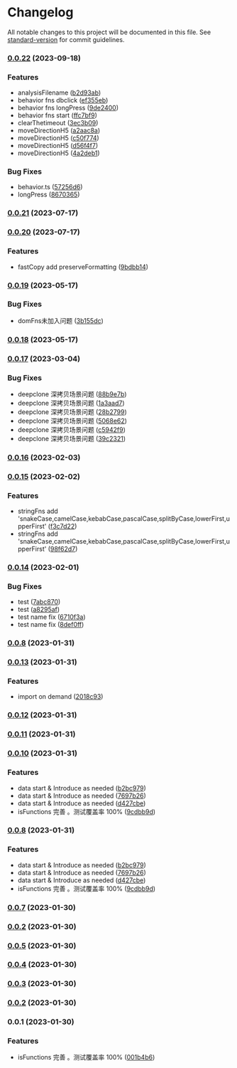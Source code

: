 # Changelog

All notable changes to this project will be documented in this file. See [standard-version](https://github.com/conventional-changelog/standard-version) for commit guidelines.

### [0.0.22](https://github.com/laoer536/js-utils/compare/v0.0.21...v0.0.22) (2023-09-18)


### Features

* analysisFilename ([b2d93ab](https://github.com/laoer536/js-utils/commit/b2d93abd4ef4834c0eb9352b52a29efa124c39b4))
* behavior fns dbclick ([ef355eb](https://github.com/laoer536/js-utils/commit/ef355ebcfb1c2b1d716ed29ab5548c4e00f70ae8))
* behavior fns longPress ([9de2400](https://github.com/laoer536/js-utils/commit/9de24008639366fb92c543e645a83b4818d84e1a))
* behavior fns start ([ffc7bf9](https://github.com/laoer536/js-utils/commit/ffc7bf9f67827e14bea10ce27470d6f716c7c900))
* clearThetimeout ([3ec3b09](https://github.com/laoer536/js-utils/commit/3ec3b09b29e54ecc8576a4a66dcc50f9bf951f1c))
* moveDirectionH5 ([a2aac8a](https://github.com/laoer536/js-utils/commit/a2aac8afacb008680668e00704a57727e5b920d3))
* moveDirectionH5 ([c50f774](https://github.com/laoer536/js-utils/commit/c50f7748fb33099e87020595addeb4eaa754bda0))
* moveDirectionH5 ([d56f4f7](https://github.com/laoer536/js-utils/commit/d56f4f79be1e191e658534da3f0e82020fa95916))
* moveDirectionH5 ([4a2deb1](https://github.com/laoer536/js-utils/commit/4a2deb1ddb6fdea101d125864f709e8081075ef7))


### Bug Fixes

* behavior.ts ([57256d6](https://github.com/laoer536/js-utils/commit/57256d6863b06be4735fe7da6c335bc09ee54dd6))
* longPress ([8670365](https://github.com/laoer536/js-utils/commit/8670365a52c13f95db536f83794802a057640649))

### [0.0.21](https://github.com/laoer536/js-utils/compare/v0.0.20...v0.0.21) (2023-07-17)

### [0.0.20](https://github.com/laoer536/js-utils/compare/v0.0.19...v0.0.20) (2023-07-17)


### Features

* fastCopy add preserveFormatting ([9bdbb14](https://github.com/laoer536/js-utils/commit/9bdbb1452d1b282a059b091a1316d9a4e0d4f5c1))

### [0.0.19](https://github.com/laoer536/js-utils/compare/v0.0.18...v0.0.19) (2023-05-17)


### Bug Fixes

* domFns未加入问题 ([3b155dc](https://github.com/laoer536/js-utils/commit/3b155dc47e0e3766f03e860b0af10f3bfac37494))

### [0.0.18](https://github.com/laoer536/js-utils/compare/v0.0.17...v0.0.18) (2023-05-17)

### [0.0.17](https://github.com/laoer536/js-utils/compare/v0.0.16...v0.0.17) (2023-03-04)


### Bug Fixes

* deepclone 深拷贝场景问题 ([88b9e7b](https://github.com/laoer536/js-utils/commit/88b9e7bd078b0fd752eb8fdef16469f39acb3b80))
* deepclone 深拷贝场景问题 ([1a3aad7](https://github.com/laoer536/js-utils/commit/1a3aad79c7eaca5212f1db8a259397a30d97b087))
* deepclone 深拷贝场景问题 ([28b2799](https://github.com/laoer536/js-utils/commit/28b27992359cbb5e92905bf0a1a6715d7655da6a))
* deepclone 深拷贝场景问题 ([5068e62](https://github.com/laoer536/js-utils/commit/5068e6218bb940ad9e0f5f45d00887c7728d0a81))
* deepclone 深拷贝场景问题 ([c5942f9](https://github.com/laoer536/js-utils/commit/c5942f9269eb0d8e1b66d33a132956c41092cc7a))
* deepclone 深拷贝场景问题 ([39c2321](https://github.com/laoer536/js-utils/commit/39c2321c4b0c367e0c6105b16514fa519b84a623))

### [0.0.16](https://github.com/laoer536/js-utils/compare/v0.0.15...v0.0.16) (2023-02-03)

### [0.0.15](https://github.com/laoer536/js-utils/compare/v0.0.14...v0.0.15) (2023-02-02)


### Features

* stringFns add 'snakeCase,camelCase,kebabCase,pascalCase,splitByCase,lowerFirst,upperFirst' ([f3c7d22](https://github.com/laoer536/js-utils/commit/f3c7d22db4b962ba3b8e37251a6633c795ef910c))
* stringFns add 'snakeCase,camelCase,kebabCase,pascalCase,splitByCase,lowerFirst,upperFirst' ([98f62d7](https://github.com/laoer536/js-utils/commit/98f62d7d58090437d4ad8e4f80b69e25dc729c6d))

### [0.0.14](https://github.com/laoer536/js-utils/compare/v0.0.13...v0.0.14) (2023-02-01)


### Bug Fixes

* test ([7abc870](https://github.com/laoer536/js-utils/commit/7abc8702d9b01f2fcaeb308a939f686dc1502e52))
* test ([a8295af](https://github.com/laoer536/js-utils/commit/a8295af3f14626ea8c11a44175aaaaea67cab7c4))
* test name fix ([6710f3a](https://github.com/laoer536/js-utils/commit/6710f3a5ff7742b7edce8c1a1cbcbf375934226f))
* test name fix ([8def0ff](https://github.com/laoer536/js-utils/commit/8def0ff53609807900845e180084cfdb9415918e))

### [0.0.8](https://github.com/laoer536/js-utils/compare/v0.0.7...v0.0.8) (2023-01-31)

### [0.0.13](https://github.com/laoer536/js-utils/compare/v0.0.12...v0.0.13) (2023-01-31)


### Features

* import on demand ([2018c93](https://github.com/laoer536/js-utils/commit/2018c93a65cb9578733135075169d6c105b08e56))

### [0.0.12](https://github.com/laoer536/js-utils/compare/v0.0.11...v0.0.12) (2023-01-31)

### [0.0.11](https://github.com/laoer536/js-utils/compare/v0.0.10...v0.0.11) (2023-01-31)

### [0.0.10](https://github.com/laoer536/js-utils/compare/v0.0.7...v0.0.10) (2023-01-31)


### Features

* data start & Introduce as needed ([b2bc979](https://github.com/laoer536/js-utils/commit/b2bc97909ab2b463d405bb98b072e2e0ba3ec003))
* data start & Introduce as needed ([7697b26](https://github.com/laoer536/js-utils/commit/7697b26db3fa256a3fe66d28f8baa82e58034820))
* data start & Introduce as needed ([d427cbe](https://github.com/laoer536/js-utils/commit/d427cbeb9feafff293f1737f1cd59a09ad7c3b66))
* isFunctions 完善 。测试覆盖率 100% ([9cdbb9d](https://github.com/laoer536/js-utils/commit/9cdbb9d89c749804b1e17cd934551dcd2c609d76))

### [0.0.8](https://github.com/laoer536/js-utils/compare/v0.0.7...v0.0.8) (2023-01-31)


### Features

* data start & Introduce as needed ([b2bc979](https://github.com/laoer536/js-utils/commit/b2bc97909ab2b463d405bb98b072e2e0ba3ec003))
* data start & Introduce as needed ([7697b26](https://github.com/laoer536/js-utils/commit/7697b26db3fa256a3fe66d28f8baa82e58034820))
* data start & Introduce as needed ([d427cbe](https://github.com/laoer536/js-utils/commit/d427cbeb9feafff293f1737f1cd59a09ad7c3b66))
* isFunctions 完善 。测试覆盖率 100% ([9cdbb9d](https://github.com/laoer536/js-utils/commit/9cdbb9d89c749804b1e17cd934551dcd2c609d76))

### [0.0.7](https://github.com/laoer536/js-utils/compare/v0.0.5...v0.0.7) (2023-01-30)

### [0.0.2](https://github.com/laoer536/js-utils/compare/v0.0.5...v0.0.2) (2023-01-30)

### [0.0.5](https://github.com/laoer536/js-utils/compare/v0.0.4...v0.0.5) (2023-01-30)

### [0.0.4](https://github.com/laoer536/js-utils/compare/v0.0.3...v0.0.4) (2023-01-30)

### [0.0.3](https://github.com/laoer536/js-utils/compare/v0.0.2...v0.0.3) (2023-01-30)

### [0.0.2](https://github.com/laoer536/js-utils/compare/v0.0.1...v0.0.2) (2023-01-30)

### 0.0.1 (2023-01-30)


### Features

* isFunctions 完善 。测试覆盖率 100% ([001b4b6](https://github.com/laoer536/js-utils/commit/001b4b6c82b2437f59814b3e5ad114a576e0e183))
